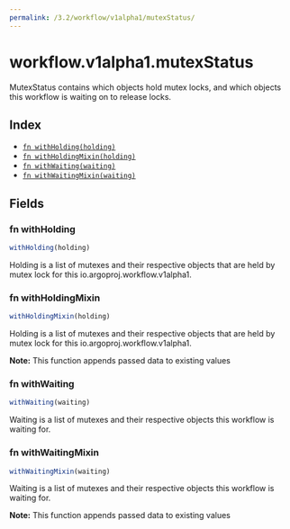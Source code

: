```yaml
---
permalink: /3.2/workflow/v1alpha1/mutexStatus/
---
```


# workflow.v1alpha1.mutexStatus

MutexStatus contains which objects hold  mutex locks, and which objects this workflow is waiting on to release locks.

## Index

* [`fn withHolding(holding)`](#fn-withholding)
* [`fn withHoldingMixin(holding)`](#fn-withholdingmixin)
* [`fn withWaiting(waiting)`](#fn-withwaiting)
* [`fn withWaitingMixin(waiting)`](#fn-withwaitingmixin)

## Fields

### fn withHolding

```ts
withHolding(holding)
```

Holding is a list of mutexes and their respective objects that are held by mutex lock for this io.argoproj.workflow.v1alpha1.

### fn withHoldingMixin

```ts
withHoldingMixin(holding)
```

Holding is a list of mutexes and their respective objects that are held by mutex lock for this io.argoproj.workflow.v1alpha1.

**Note:** This function appends passed data to existing values

### fn withWaiting

```ts
withWaiting(waiting)
```

Waiting is a list of mutexes and their respective objects this workflow is waiting for.

### fn withWaitingMixin

```ts
withWaitingMixin(waiting)
```

Waiting is a list of mutexes and their respective objects this workflow is waiting for.

**Note:** This function appends passed data to existing values